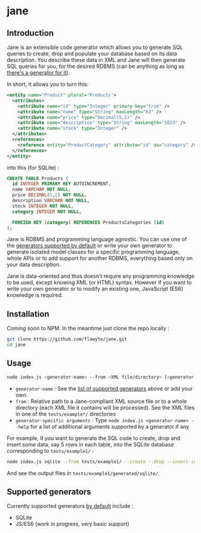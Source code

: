 # jane

## Introduction

Jane is an extensible code generator which allows you to generate SQL queries to create, drop and populate your database based on its data description. You describe these data in XML and Jane will then generate SQL queries for you, for the desired RDBMS (can be anything as long as [there's a generator for it](https://github.com/flawyte/jane/tree/master/src/generators)).

In short, it allows you to turn this:

```xml
<entity name="Product" plural="Products">
  <attributes>
    <attribute name="id" type="Integer" primary-key="true" />
    <attribute name="name" type="String" maxLength="63" />
    <attribute name="price" type="Decimal(5,2)" />
    <attribute name="description" type="String" maxLength="1023" />
    <attribute name="stock" type="Integer" />
  </attributes>
  <references>
    <reference entity="ProductCategory" attribute="id" as="category" />
  </references>
</entity>
```

into this (for SQLite) :

```sql
CREATE TABLE Products (
  id INTEGER PRIMARY KEY AUTOINCREMENT,
  name VARCHAR NOT NULL,
  price DECIMAL(5,2) NOT NULL,
  description VARCHAR NOT NULL,
  stock INTEGER NOT NULL,
  category INTEGER NOT NULL,

  FOREIGN KEY (category) REFERENCES ProductsCategories (id)
);
```

Jane is RDBMS and programming language agnostic. You can use one of the [generators supported by default](#supported-generators) or write your own generator to generate isolated model classes for a specific programming language, whole APIs or to add support for another RDBMS, everything based only on your data description.

Jane is data-oriented and thus doesn't require any programming knowledge to be used, except knowing XML (or HTML) syntax. However if you want to write your own generator or to modify an existing one, JavaScript (ES6) knowledge is required.

## Installation

Coming soon to NPM. In the meantime just clone the repo locally :

```bash
git clone https://github.com/flawyte/jane.git
cd jane
```

## Usage

```bash
node index.js <generator-name> --from <XML file/directory> [<generator-specific arguments>]
```

- `generator-name` : See the [list of supported generators](#supported-generators) above or add your own.
- `from` : Relative path to a Jane-compliant XML source file or to a whole directory (each XML file it contains will be processed). See the XML files in one of the `tests/example*/` directories
- `generator-specific arguments` : Type `node index.js <generator-name> --help` for a list of additional arguments supported by a generator if any

For example, if you want to generate the SQL code to create, drop and insert some data, say 5 rows in each table, into the SQLite database corresponding to `tests/example1/` :

```bash
node index.js sqlite --from tests/example1/ --create --drop --insert-into=5
```

And see the output files in `tests/example1/generated/sqlite/`.

## Supported generators

Currently supported generators [by default](https://github.com/flawyte/jane/tree/master/src/generators) include :

- SQLite
- JS/ES6 (work in progress, very basic support)
